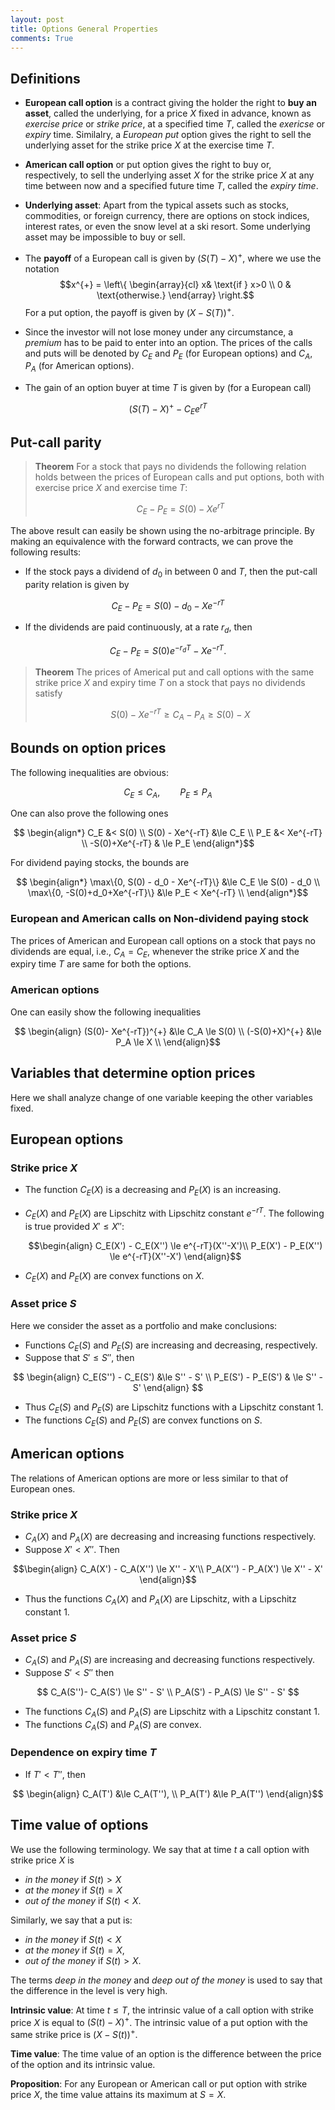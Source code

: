 ```yaml
---
layout: post
title: Options General Properties
comments: True
---
```


## Definitions

* **European call option** is a contract giving the holder the right to **buy an asset**, called the underlying, for a price $X$ fixed in advance, known as *exercise price* or *strike price*, at a specified time $T$, called the *exericse* or *expiry* time. Similalry, a *European put* option gives the right to sell the underlying asset for the strike price $X$ at the exercise time $T$.

* **American call option** or put option gives the right to buy or, respectively, to sell the underlying asset $X$ for the strike price $X$ at any time between now and a specified future time $T$, called the *expiry time*.

* **Underlying asset**: Apart from the typical assets such as stocks, commodities, or foreign currency, there are options on stock indices, interest rates, or even the snow level at a ski resort. Some underlying asset may be impossible to buy or sell.

* The **payoff** of a European call is given by $(S(T)-X)^{+}$, where we use the notation
$$x^{+} = \left\{ \begin{array}{cl} x& \text{if } x>0 \\ 0 & \text{otherwise.} \end{array} \right.$$
For a put option, the payoff is given by $(X-S(T))^{+}$.

* Since the investor will not lose money under any circumstance, a *premium* has to be paid to enter into an option. The prices of the calls and puts will be denoted by $C_E$ and $P_E$ (for European options) and $C_A$, $P_A$ (for American options).

* The gain of an option buyer at time $T$ is given by (for a European call)

$$ (S(T) - X)^{+} - C_{E}e^{rT}$$

## Put-call parity

>**Theorem** For a stock that pays no dividends the following relation holds between the prices of European calls and put options, both with exercise price $X$ and exercise time $T$:
>
>$$ C_E - P_E = S(0) - Xe^{rT} $$

The above result can easily be shown using the no-arbitrage principle. By making an equivalence with the forward contracts, we can prove the following results:

* If the stock pays a dividend of $d_0$ in between $0$ and $T$, then the put-call parity relation is given by

$$ C_E - P_E = S(0) - d_0 - Xe^{-rT} $$

* If the dividends are paid continuously, at a rate $r_d$, then

$$ C_E - P_E = S(0)e^{-r_dT} - Xe^{-rT} .$$

> **Theorem** The prices of Americal put and call options with the same strike price $X$ and expiry time $T$ on a stock that pays no dividends satisfy
>
> $$ S(0) - Xe^{-rT} \ge C_A - P_A \ge S(0) - X $$


## Bounds on option prices

The following inequalities are obvious:

$$ C_E \le C_A, \qquad P_E \le P_A $$

One can also prove the following ones

$$ \begin{align*}
C_E &< S(0) \\
S(0) - Xe^{-rT} &\le C_E \\
P_E &< Xe^{-rT} \\
-S(0)+Xe^{-rT} & \le P_E
\end{align*}$$

For dividend paying stocks, the bounds are

$$ \begin{align*}
\max\{0, S(0) - d_0 - Xe^{-rT}\} &\le C_E \le S(0) - d_0 \\
\max\{0, -S(0)+d_0+Xe^{-rT}\} &\le P_E < Xe^{-rT} \\
\end{align*}$$

### European and American calls on Non-dividend paying stock

The prices of American and European call options on a stock that pays no dividends are equal, i.e., $C_A = C_E$, whenever the strike price $X$ and the expiry time $T$ are same for both the options.

### American options

One can easily show the following inequalities

$$ \begin{align}
(S(0)- Xe^{-rT})^{+} &\le C_A \le S(0) \\
(-S(0)+X)^{+} &\le P_A \le X \\
\end{align}$$

## Variables that determine option prices

Here we shall analyze change of one variable keeping the other variables fixed.

## European options

### Strike price $X$

* The function $C_E(X)$ is a decreasing and $P_E(X)$ is an increasing.
* $C_E(X)$ and $P_E(X)$ are Lipschitz with Lipschitz constant $e^{-rT}$. The following is true provided $X' \le X''$:

	$$\begin{align} C_E(X') - C_E(X'') \le e^{-rT}(X''-X')\\
	  P_E(X') - P_E(X'') \le e^{-rT}(X''-X') \end{align}$$
* $C_E(X)$ and $P_E(X)$ are convex functions on $X$.

### Asset price $S$

Here we consider the asset as a portfolio and make conclusions:

* Functions $C_E(S)$ and $P_E(S)$ are increasing and decreasing, respectively. 
* Suppose that $S' \le S''$, then

$$ \begin{align}
C_E(S'') - C_E(S') &\le S'' - S' \\
P_E(S') - P_E(S') & \le S'' - S'
\end{align}
$$

* Thus $C_E(S)$ and $P_E(S)$ are Lipschitz functions with a Lipschitz constant $1$.
* The functions $C_E(S)$ and $P_E(S)$ are convex functions on $S$.


## American options

The relations of American options are more or less similar to that of European ones.

### Strike price $X$

* $C_A(X)$ and $P_A(X)$ are decreasing and increasing functions respectively. 
* Suppose $X' < X''$. Then

$$\begin{align}
C_A(X') - C_A(X'') \le X'' - X'\\
P_A(X'') - P_A(X') \le X'' - X'
\end{align}$$ 

* Thus the functions $C_A(X)$ and $P_A(X)$ are Lipschitz, with a Lipschitz constant $1$.

### Asset price $S$

* $C_A(S)$ and $P_A(S)$ are increasing and decreasing functions respectively.
* Suppose $S' < S''$ then

$$ C_A(S'')- C_A(S') \le S'' - S' \\
P_A(S') - P_A(S) \le S'' - S'
$$
* The functions $C_A(S)$ and $P_A(S)$ are Lipschitz with a Lipschitz constant $1$.
* The functions $C_A(S)$ and $P_A(S)$ are convex.

### Dependence on expiry time $T$

* If $T'< T''$, then

$$ \begin{align}
C_A(T') &\le C_A(T''), \\
P_A(T') &\le P_A(T'')
\end{align}$$

## Time value of options

We use the following terminology. We say that at time $t$ a call option with strike price $X$ is
* *in the money* if $S(t)> X$
* *at the money* if $S(t)=X$
* *out of the money* if $S(t)<X$.

Similarly, we say that a put is:
* *in the money* if $S(t)<X$
* *at the money* if $S(t)= X$,
* *out of the money* if $S(t)>X$.

The terms *deep in the money* and *deep out of the money* is used to say that the difference in the level is very high.

**Intrinsic value**: At time $t\le T$, the intrinsic value of a call option with strike price $X$ is equal to $(S(t)-X)^{+}$. The intrinsic value of a put option with the same strike price is $(X-S(t))^{+}$.

**Time value**: The time value of an option is the difference between the price of the option and its intrinsic value.

**Proposition**: For any European or American call or put option with strike price $X$, the time value attains its maximum at $S=X$.

